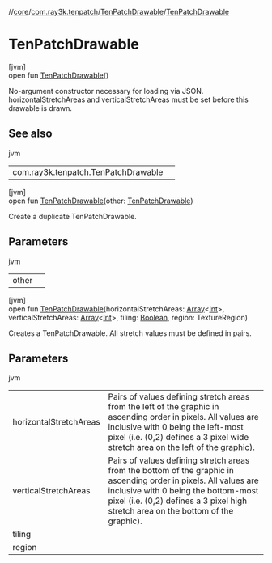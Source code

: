 //[core](../../../index.md)/[com.ray3k.tenpatch](../index.md)/[TenPatchDrawable](index.md)/[TenPatchDrawable](-ten-patch-drawable.md)

# TenPatchDrawable

[jvm]\
open fun [TenPatchDrawable](-ten-patch-drawable.md)()

No-argument constructor necessary for loading via JSON. horizontalStretchAreas and verticalStretchAreas must be set before this drawable is drawn.

## See also

jvm

| | |
|---|---|
| com.ray3k.tenpatch.TenPatchDrawable |  |

[jvm]\
open fun [TenPatchDrawable](-ten-patch-drawable.md)(other: [TenPatchDrawable](index.md))

Create a duplicate TenPatchDrawable.

## Parameters

jvm

| | |
|---|---|
| other |  |

[jvm]\
open fun [TenPatchDrawable](-ten-patch-drawable.md)(horizontalStretchAreas: [Array](https://kotlinlang.org/api/latest/jvm/stdlib/kotlin/-array/index.html)&lt;[Int](https://kotlinlang.org/api/latest/jvm/stdlib/kotlin/-int/index.html)&gt;, verticalStretchAreas: [Array](https://kotlinlang.org/api/latest/jvm/stdlib/kotlin/-array/index.html)&lt;[Int](https://kotlinlang.org/api/latest/jvm/stdlib/kotlin/-int/index.html)&gt;, tiling: [Boolean](https://kotlinlang.org/api/latest/jvm/stdlib/kotlin/-boolean/index.html), region: TextureRegion)

Creates a TenPatchDrawable. All stretch values must be defined in pairs.

## Parameters

jvm

| | |
|---|---|
| horizontalStretchAreas | Pairs of values defining stretch areas from the left of the graphic in ascending order in pixels. All values are inclusive with 0 being the left-most pixel (i.e. (0,2) defines a 3 pixel wide stretch area on the left of the graphic). |
| verticalStretchAreas | Pairs of values defining stretch areas from the bottom of the graphic in ascending order in pixels. All values are inclusive with 0 being the bottom-most pixel (i.e. (0,2) defines a 3 pixel high stretch area on the bottom of the graphic). |
| tiling |  |
| region |  |

